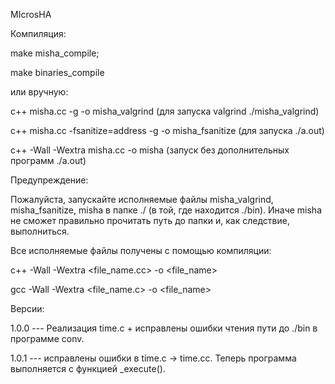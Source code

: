 MIcrosHA

Компиляция:

make misha_compile;

make binaries_compile

или вручную:

c++ misha.cc -g -o misha_valgrind (для запуска  valgrind ./misha_valgrind)

c++ misha.cc -fsanitize=address -g -o misha_fsanitize (для запуска ./a.out)

c++ -Wall -Wextra misha.cc -o misha (запуск без дополнительных программ ./a.out)

Предупреждение:

Пожалуйста, запускайте исполняемые файлы misha_valgrind, misha_fsanitize, misha в папке ./ (в той, где находится ./bin).
Иначе misha не сможет правильно прочитать путь до папки и, как следствие, выполниться.

Все исполняемые файлы получены с помощью компиляции:

c++ -Wall -Wextra <file_name.cc> -o <file_name> 

gcc -Wall -Wextra <file_name.c>  -o <file_name> 

Версии:

1.0.0 --- Реализация time.c + исправлены ошибки чтения пути до ./bin в программе conv.

1.0.1 --- исправлены ошибки в time.c -> time.cc. Теперь программа выполняется с функцией _execute().
